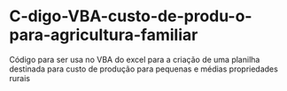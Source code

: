 # C-digo-VBA-custo-de-produ-o-para-agricultura-familiar
Código para ser usa no VBA do excel para a criação de uma planilha destinada para custo de produção para pequenas e médias propriedades rurais
